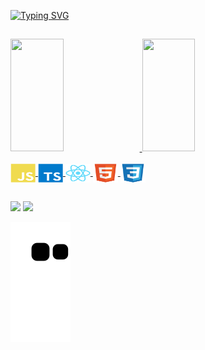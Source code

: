 [![Typing SVG](https://readme-typing-svg.herokuapp.com/?color=00bfbf&size=35&center=true&vCenter=true&width=1000&lines=Hello,+My+Name+is+Ricardo+Madureira+;I'm+23+years+old;I'm+from+Brazil;I+course+Analysis+Systems+Development;Be+Welcome!+:%29)](https://git.io/typing-svg)

##

<div>
  <a href="https://github.com/RicardoMadureiira">
  <img height="180em" width="41%" src="https://github-readme-stats.vercel.app/api?username=ricardomadureiira&show_icons=true&theme=tokyonight&include_all_commits=true&count_private=true"/>
  <img height="180em" width="41%" src="https://github-readme-stats.vercel.app/api/top-langs/?username=ricardomadureiira&layout=compact&langs_count=7&theme=tokyonight"/>
</div>

<div style="display: inline_block"><br>
  <img align="center" alt="Ricardo-Js" height="30" width="40" src="https://raw.githubusercontent.com/devicons/devicon/master/icons/javascript/javascript-plain.svg">
  <img align="center" alt="Ricardo-Ts" height="30" width="40" src="https://raw.githubusercontent.com/devicons/devicon/master/icons/typescript/typescript-plain.svg">
  <img align="center" alt="Ricardo-React" height="30" width="40" src="https://raw.githubusercontent.com/devicons/devicon/master/icons/react/react-original.svg">
  <img align="center" alt="Ricardo-HTML" height="30" width="40" src="https://raw.githubusercontent.com/devicons/devicon/master/icons/html5/html5-original.svg">
  <img align="center" alt="Ricardo-CSS" height="30" width="40" src="https://raw.githubusercontent.com/devicons/devicon/master/icons/css3/css3-original.svg">

</div>

 ##
 
 <div>
  <a href = "mailto:contatorafaballerini@gmail.com"><img src="https://img.shields.io/badge/Gmail-D14836?style=for-the-badge&logo=gmail&logoColor=white" target="_blank"></a>
  <a href="https://www.linkedin.com/in/rafaella-ballerini-45875016a" target="_blank"><img src="https://img.shields.io/badge/-LinkedIn-%230077B5?style=for-the-badge&logo=linkedin&logoColor=white" target="_blank"></a> 
 
  ![Snake animation](https://github.com/rafaballerini/rafaballerini/blob/output/github-contribution-grid-snake.svg)
 
</div>
